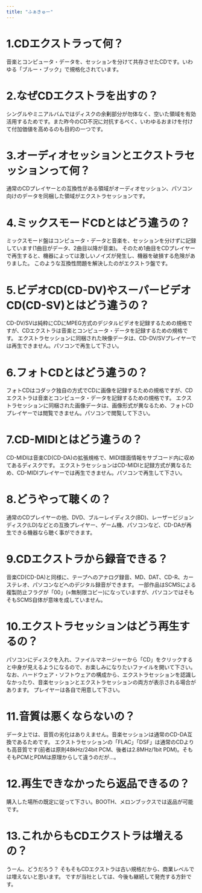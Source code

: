 ```yaml
---
title: "ふぁきゅー"
---
```


# 1.CDエクストラって何？
音楽とコンピュータ・データを、セッションを分けて共存させたCDです。いわゆる「ブルー・ブック」で規格化されています。

# 2.なぜCDエクストラを出すの？
シングルやミニアルバムではディスクの余剰部分が勿体なく、空いた領域を有効活用するためです。また昨今のCD不況に対抗するべく、いわゆるおまけを付けて付加価値を高めるのも目的の一つです。

# 3.オーディオセッションとエクストラセッションって何？
通常のCDプレイヤーとの互換性がある領域がオーディオセッション、パソコン向けのデータを同梱した領域がエクストラセッションです。

# 4.ミックスモードCDとはどう違うの？
ミックスモード盤はコンピュータ・データと音楽を、セッションを分けずに記録しています(1曲目がデータ、2曲目以降が音楽)。
そのため1曲目をCDプレイヤーで再生すると、機器によっては激しいノイズが発生し、機器を破損する危険がありました。
このような互換性問題を解決したのがエクストラ盤です。

# 5.ビデオCD(CD-DV)やスーパービデオCD(CD-SV)とはどう違うの？
CD-DV/SVは純粋にCDにMPEG方式のデジタルビデオを記録するための規格ですが、CDエクストラは音楽とコンピュータ・データを記録するための規格です。
エクストラセッションに同梱された映像データは、CD-DV/SVプレイヤーでは再生できません。パソコンで再生して下さい。

# 6.フォトCDとはどう違うの？
フォトCDはコダック独自の方式でCDに画像を記録するための規格ですが、CDエクストラは音楽とコンピュータ・データを記録するための規格です。
エクストラセッションに同梱された画像データは、画像形式が異なるため、フォトCDプレイヤーでは閲覧できません。パソコンで閲覧して下さい。

# 7.CD-MIDIとはどう違うの？
CD-MIDIは音楽CD(CD-DA)の拡張規格で、MIDI譜面情報をサブコード内に収めてあるディスクです。
エクストラセッションはCD-MIDIと記録方式が異なるため、CD-MIDIプレイヤーでは再生できません。パソコンで再生して下さい。

# 8.どうやって聴くの？
通常のCDプレイヤーの他、DVD、ブルーレイディスク(BD)、レーザービジョンディスク(LD)などとの互換プレイヤー、ゲーム機、パソコンなど、CD-DAが再生できる機器なら聴く事ができます。

# 9.CDエクストラから録音できる？
音楽CD(CD-DA)と同様に、テープへのアナログ録音、MD、DAT、CD-R、カーステレオ、パソコンなどへのデジタル録音ができます。
一部作品はSCMSによる複製防止フラグが「00」(=無制限コピー)になっていますが、パソコンではそもそもSCMS自体が意味を成していません。

# 10.エクストラセッションはどう再生するの？
パソコンにディスクを入れ、ファイルマネージャーから「CD」をクリックすると中身が見えるようになるので、お楽しみになりたいファイルを開いて下さい。
なお、ハードウェア・ソフトウェアの構成から、エクストラセッションを認識しなかったり、音楽セッションとエクストラセッションの両方が表示される場合があります。
プレイヤーは各自で用意して下さい。

# 11.音質は悪くならないの？
データ上では、音質の劣化はありえません。音楽セッションは通常のCD-DA互換であるためです。
エクストラセッションの「FLAC」「DSF」は通常のCDよりも高音質です(前者は原則48kHz/24bit PCM、後者は2.8MHz/1bit PDM)。そもそもPCMとPDMは原理からして違うのだが…。

# 12.再生できなかったら返品できるの？
購入した場所の既定に従って下さい。BOOTH、メロンブックスでは返品が可能です。

# 13.これからもCDエクストラは増えるの？
うーん、どうだろう？
そもそもCDエクストラは古い規格だから、商業レベルでは増えないと思います。
ですが当社としては、今後も継続して発売する方針です。

